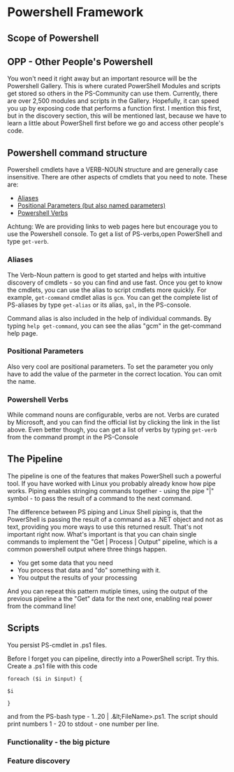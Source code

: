 # Powershell Framework

## Scope of Powershell

## OPP - Other People's Powershell

You won't need it right away but an important resource will be the Powershell Gallery. This is where curated PowerShell Modules and scripts get stored so others in the PS-Community can use them. Currently, there are over 2,500 modules and scripts in the Gallery. Hopefully, it can speed you up by exposing code that performs a function first. I mention this first, but in the discovery section, this will be mentioned last, because we have to learn a little about PowerShell first before we go and access other people's code.

## Powershell command structure

Powershell cmdlets have a VERB-NOUN structure and are generally case insensitive. There are other aspects of cmdlets that you need to note. These are:

* [Aliases](https://msdn.microsoft.com/en-us/library/dd878329%28v=vs.85%29.aspx)
* [Positional Parameters \(but also named parameters\)](https://msdn.microsoft.com/en-us/library/dd878252%28v=vs.85%29.aspx)
* [Powershell Verbs](http://go.microsoft.com/fwlink/?LinkID=160773)

Achtung: We are providing links to web pages here but encourage you to use the Powershell console. To get a list of PS-verbs,open PowerShell and type `get-verb`.

### Aliases

The Verb-Noun pattern is good to get started and helps with intuitive discovery of cmdlets - so you can find and use fast. Once you get to know the cmdlets, you can use the alias to script cmdlets more quickly. For example, `get-command` cmdlet alias is `gcm`. You can get the complete list of PS-aliases by type `get-alias` or its alias, `gal`, in the PS-console.

Command alias is also included in the help of individual commands. By typing `help get-command`, you can see the alias "gcm" in the get-command help page.

### Positional Parameters

Also very cool are positional parameters. To set the parameter you only have to add the value of the parmeter in the correct location. You can omit the name.

### Powershell Verbs

While command nouns are configurable, verbs are not. Verbs are curated by Microsoft, and you can find the official list by clicking the link in the list above. Even better though, you can get a list of verbs by typing `get-verb` from the command prompt in the PS-Console

## The Pipeline

The pipeline is one of the features that makes PowerShell such a powerful tool. If you have worked with Linux you probably already know how pipe works. Piping enables stringing commands together - using the pipe "\|" symbol - to pass the result of a command to the next command.

The difference between PS piping and Linux Shell piping is, that the PowerShell is passing the result of a command as a .NET object and not as text, providing you more ways to use this returned result. That's not important right now. What's important is that you can chain single commands to implement the "Get \| Process \| Output" pipeline, which is a common powershell output where three things happen.

* You get some data that you need
* You process that data and "do" something with it.
* You output the results of your processing

And you can repeat this pattern mutiple times, using the output of the previous pipeline a the "Get" data for the next one, enabling real power from the command line!

## Scripts

You persist PS-cmdlet in .ps1 files.

Before I forget you can pipeline, directly into a PowerShell script. Try this. Create a .ps1 file with this code

`foreach ($i in $input) {`

`$i`

`}`

and from the PS-bash type - 1..20 \| .\&lt;FileName&gt;.ps1. The script should print numbers 1 - 20 to stdout - one number per line.

### Functionality - the big picture

### Feature discovery



